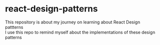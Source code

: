 # react-design-patterns
This repository is about my journey on learning about React Design pattterns<br>
I use this repo to remind myself about the implementations of these design patterns<br>
